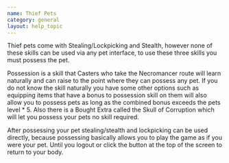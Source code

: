 ```yaml
---
name: Thief Pets
category: general
layout: help_topic
---
```

Thief pets come with Stealing/Lockpicking and Stealth, however none of these skills can be used via any pet interface, to use these three skills you must possess the pet.

Possession is a skill that Casters who take the Necromancer route will learn naturally and can raise to the point where they can possess any pet. If you do not know the skill naturally you have some other options such as equipping items that have a bonus to possession skill on them will also allow you to possess pets as long as the combined bonus exceeds the pets level \* 5. Also there is a Bought Extra called the Skull of Corruption which will let you possess your pets no skill required.

After possessing your pet stealing/stealth and lockpicking can be used directly, because possessing basically allows you to play the game as if you were your pet. Until you logout or click the button at the top of the screen to return to your body.